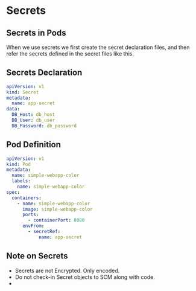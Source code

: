 # Secrets

## Secrets in Pods

When we use secrets we first create the secret declaration files, and then refer the secrets defined in the secret files
like this.

## Secrets Declaration

```yaml
apiVersion: v1
kind: Secret
metadata:
  name: app-secret
data:
  DB_Host: db_host
  DB_User: db_user
  DB_Password: db_password
```

## Pod Definition
```yaml
apiVersion: v1
kind: Pod
metadata:
  name: simple-webapp-color
  labels:
    name: simple-webapp-color
spec:
  containers:
    - name: simple-webapp-color
      image: simple-webapp-color
      ports:
        - containerPort: 8080
      envFrom:
        - secretRef:
            name: app-secret
```

## Note on Secrets

- Secrets are not Encrypted. Only encoded.
- Do not check-in Secret objects to SCM along with code. 
- 